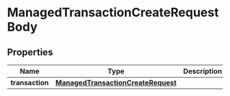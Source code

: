 

# ManagedTransactionCreateRequestBody


## Properties

| Name | Type | Description | Notes |
|------------ | ------------- | ------------- | -------------|
|**transaction** | [**ManagedTransactionCreateRequest**](ManagedTransactionCreateRequest.md) |  |  [optional] |



